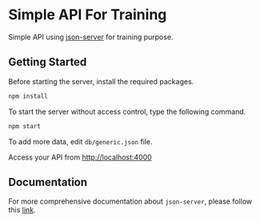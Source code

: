 # Simple API For Training

Simple API using [json-server](https://https://github.com/typicode/json-server) for training purpose.

## Getting Started

Before starting the server, install the required packages.

```bash
npm install
```

To start the server without access control, type the following command.

```bash
npm start
```

To add more data, edit `db/generic.json` file.

Access your API from [http://localhost:4000](http://localhost:4000)

## Documentation

For more comprehensive documentation about `json-server`, please follow this [link](https://https://github.com/typicode/json-server).
